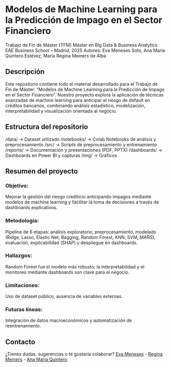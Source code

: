 # Modelos de Machine Learning para la Predicción de Impago en el Sector Financiero
Trabajo de Fin de Máster (TFM)
Máster en Big Data & Business Analytics
EAE Business School – Madrid, 2025
Autores: Eva Meneses Soto, Ana María Quintero Estévez, María Regina Meiners de Alba

## Descripción
Este repositorio contiene todo el material desarrollado para el Trabajo de Fin de Máster:
“Modelos de Machine Learning para la Predicción de Impago en el Sector Financiero”.
Nuestro proyecto explora la aplicación de técnicas avanzadas de machine learning para anticipar el riesgo de default en créditos bancarios, combinando análisis estadístico, modelización, interpretabilidad y visualización orientada al negocio.

## Estructura del repositorio
/data/         → Dataset utilizado
/notebooks/    → Colab Notebooks de análisis y preprocesamiento
/src/          → Scripts de preprocesamiento y entrenamiento
/reports/      → Documentación y presentaciones (PDF, PPTX)
/dashboards/   → Dashboards en Power BI y capturas
/img/          → Gráficos

## Resumen del proyecto
### Objetivo: 
Mejorar la gestión del riesgo crediticio anticipando impagos mediante modelos de machine learning y facilitar la toma de decisiones a través de dashboards explicativos.
### Metodología: 
Pipeline de 6 etapas: análisis exploratorio, preprocesamiento, modelado (Ridge, Lasso, Elastic Net, Bagging, Random Forest, KNN, SVM, MARS), evaluación, explicabilidad (SHAP) y despliegue en dashboards.
### Hallazgos: 
Random Forest fue el modelo más robusto; la interpretabilidad y el monitoreo mediante dashboards son clave para el negocio.
### Limitaciones: 
Uso de dataset público, ausencia de variables externas.
### Futuras líneas: 
Integración de datos macroeconómicos y automatización de reentrenamiento.

## Contacto
¿Tienes dudas, sugerencias o te gustaría colaborar?
[Eva Meneses](https://www.linkedin.com/in/evamenesesoto/) - 
[Regina Meiners](https://www.linkedin.com/in/regmeiners/) - 
[Ana María Quintero](https://www.linkedin.com/in/anamquintero/)
